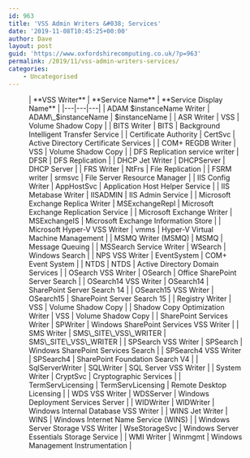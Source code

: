 ```yaml
---
id: 963
title: 'VSS Admin Writers &#038; Services'
date: '2019-11-08T10:45:25+00:00'
author: Dave
layout: post
guid: 'https://www.oxfordshirecomputing.co.uk/?p=963'
permalink: /2019/11/vss-admin-writers-services/
categories:
    - Uncategorised
---
```


<figure class="wp-block-table">| **VSS Writer** | **Service Name** | **Service Display Name** |
|---|---|---|
| ADAM $instanceName Writer | ADAM\_$instanceName | $instanceName |
| ASR Writer | VSS | Volume Shadow Copy |
| BITS Writer | BITS | Background Intelligent Transfer Service |
| Certificate Authority | CertSvc | Active Directory Certificate Services |
| COM+ REGDB Writer | VSS | Volume Shadow Copy |
| DFS Replication service writer | DFSR | DFS Replication |
| DHCP Jet Writer | DHCPServer | DHCP Server |
| FRS Writer | NtFrs | File Replication |
| FSRM writer | srmsvc | File Server Resource Manager |
| IIS Config Writer | AppHostSvc | Application Host Helper Service |
| IIS Metabase Writer | IISADMIN | IIS Admin Service |
| Microsoft Exchange Replica Writer | MSExchangeRepl | Microsoft Exchange Replication Service |
| Microsoft Exchange Writer | MSExchangeIS | Microsoft Exchange Information Store |
| Microsoft Hyper-V VSS Writer | vmms | Hyper-V Virtual Machine Management |
| MSMQ Writer (MSMQ) | MSMQ | Message Queuing |
| MSSearch Service Writer | WSearch | Windows Search |
| NPS VSS Writer | EventSystem | COM+ Event System |
| NTDS | NTDS | Active Directory Domain Services |
| OSearch VSS Writer | OSearch | Office SharePoint Server Search |
| OSearch14 VSS Writer | OSearch14 | SharePoint Server Search 14 |
| OSearch15 VSS Writer | OSearch15 | SharePoint Server Search 15 |
| Registry Writer | VSS | Volume Shadow Copy |
| Shadow Copy Optimization Writer | VSS | Volume Shadow Copy |
| SharePoint Services Writer | SPWriter | Windows SharePoint Services VSS Writer |
| SMS Writer | SMS\_SITE\_VSS\_WRITER | SMS\_SITE\_VSS\_WRITER |
| SPSearch VSS Writer | SPSearch | Windows SharePoint Services Search |
| SPSearch4 VSS Writer | SPSearch4 | SharePoint Foundation Search V4 |
| SqlServerWriter | SQLWriter | SQL Server VSS Writer |
| System Writer | CryptSvc | Cryptographic Services |
| TermServLicensing | TermServLicensing | Remote Desktop Licensing |
| WDS VSS Writer | WDSServer | Windows Deployment Services Server |
| WIDWriter | WIDWriter | Windows Internal Database VSS Writer |
| WINS Jet Writer | WINS | Windows Internet Name Service (WINS) |
| Windows Server Storage VSS Writer | WseStorageSvc | Windows Server Essentials Storage Service |
| WMI Writer | Winmgmt | Windows Management Instrumentation |

</figure>